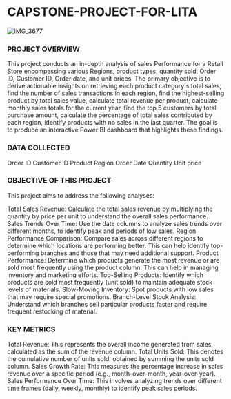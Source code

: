 # CAPSTONE-PROJECT-FOR-LITA

![IMG_3677](https://github.com/user-attachments/assets/aec85330-3d62-4c30-a977-ba4d75605af6)
### PROJECT OVERVIEW
This project conducts an in-depth analysis of sales Performance for a Retail Store encompassing various Regions, product types, quantity sold, Order ID, Customer ID, Order date, and unit prices. The primary objective is to derive actionable insights on retrieving each product category's total sales, find the number of sales transactions in each region, find the highest-selling product by total sales value, calculate total revenue per product, calculate monthly sales totals for the current year, find the top 5 customers by total purchase amount, calculate the percentage of total sales contributed by each region, identify products with no sales in the last quarter. The goal is to produce an interactive Power BI dashboard that highlights these findings.

### DATA COLLECTED
Order ID
Customer ID
Product
Region
Order Date
Quantity
Unit price

### OBJECTIVE OF THIS PROJECT
This project aims to address the following analyses:

Total Sales Revenue: Calculate the total sales revenue by multiplying the quantity by price per unit to understand the overall sales performance.
Sales Trends Over Time: Use the date columns to analyze sales trends over different months, to identify peak and periods of low sales.
Region Performance Comparison: Compare sales across different regions to determine which locations are performing better. This can help identify top-performing branches and those that may need additional support.
Product Performance: Determine which products generate the most revenue or are sold most frequently using the product column. This can help in managing inventory and marketing efforts.
Top-Selling Products: Identify which products are sold most frequently (unit sold) to maintain adequate stock levels of materials.
Slow-Moving Inventory: Spot products with low sales that may require special promotions.
Branch-Level Stock Analysis: Understand which branches sell particular products faster and require frequent restocking of material.

### KEY METRICS
Total Revenue: This represents the overall income generated from sales, calculated as the sum of the revenue column.
Total Units Sold: This denotes the cumulative number of units sold, obtained by summing the units sold column.
Sales Growth Rate: This measures the percentage increase in sales revenue over a specific period (e.g., month-over-month, year-over-year).
Sales Performance Over Time: This involves analyzing trends over different time frames (daily, weekly, monthly) to identify peak sales periods.
